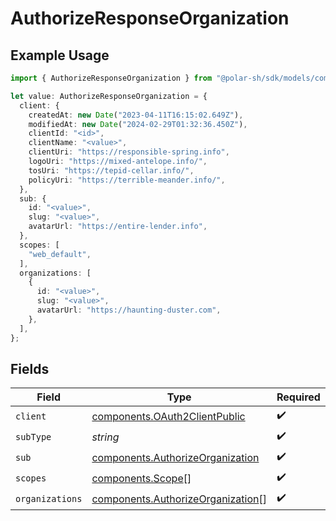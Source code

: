 # AuthorizeResponseOrganization

## Example Usage

```typescript
import { AuthorizeResponseOrganization } from "@polar-sh/sdk/models/components/authorizeresponseorganization.js";

let value: AuthorizeResponseOrganization = {
  client: {
    createdAt: new Date("2023-04-11T16:15:02.649Z"),
    modifiedAt: new Date("2024-02-29T01:32:36.450Z"),
    clientId: "<id>",
    clientName: "<value>",
    clientUri: "https://responsible-spring.info",
    logoUri: "https://mixed-antelope.info/",
    tosUri: "https://tepid-cellar.info/",
    policyUri: "https://terrible-meander.info/",
  },
  sub: {
    id: "<value>",
    slug: "<value>",
    avatarUrl: "https://entire-lender.info",
  },
  scopes: [
    "web_default",
  ],
  organizations: [
    {
      id: "<value>",
      slug: "<value>",
      avatarUrl: "https://haunting-duster.com",
    },
  ],
};
```

## Fields

| Field                                                                                  | Type                                                                                   | Required                                                                               | Description                                                                            |
| -------------------------------------------------------------------------------------- | -------------------------------------------------------------------------------------- | -------------------------------------------------------------------------------------- | -------------------------------------------------------------------------------------- |
| `client`                                                                               | [components.OAuth2ClientPublic](../../models/components/oauth2clientpublic.md)         | :heavy_check_mark:                                                                     | N/A                                                                                    |
| `subType`                                                                              | *string*                                                                               | :heavy_check_mark:                                                                     | N/A                                                                                    |
| `sub`                                                                                  | [components.AuthorizeOrganization](../../models/components/authorizeorganization.md)   | :heavy_check_mark:                                                                     | N/A                                                                                    |
| `scopes`                                                                               | [components.Scope](../../models/components/scope.md)[]                                 | :heavy_check_mark:                                                                     | N/A                                                                                    |
| `organizations`                                                                        | [components.AuthorizeOrganization](../../models/components/authorizeorganization.md)[] | :heavy_check_mark:                                                                     | N/A                                                                                    |